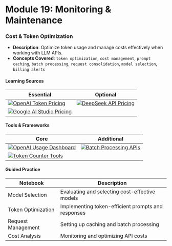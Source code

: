 # Module 19: Monitoring & Maintenance

### Cost & Token Optimization
- **Description**: Optimize token usage and manage costs effectively when working with LLM APIs.
- **Concepts Covered**: `token optimization`, `cost management`, `prompt caching`, `batch processing`, `request consolidation`, `model selection`, `billing alerts`

#### Learning Sources
| Essential | Optional |
|-----------|----------|
| [![OpenAI Token Pricing](https://badgen.net/badge/API%20Provider/OpenAI%20Token%20Pricing/blue)](https://openai.com/pricing) | [![DeepSeek API Pricing](https://badgen.net/badge/API%20Provider/DeepSeek%20API%20Pricing/blue)](https://platform.deepseek.ai/pricing) |
| [![Google AI Studio Pricing](https://badgen.net/badge/API%20Provider/Google%20AI%20Studio%20Pricing/blue)](https://ai.google.dev/pricing) | |

#### Tools & Frameworks
| Core | Additional |
|-----------|----------|
| [![OpenAI Usage Dashboard](https://badgen.net/badge/Website/OpenAI%20Usage%20Dashboard/blue)](https://platform.openai.com/usage) | [![Batch Processing APIs](https://badgen.net/badge/Docs/Batch%20Processing%20APIs/green)](https://platform.openai.com/docs/api-reference/files) |
| [![Token Counter Tools](https://badgen.net/badge/Website/Token%20Counter%20Tools/blue)](https://platform.openai.com/tokenizer) | |

#### Guided Practice
| Notebook | Description |
|----------|-------------|
| Model Selection | Evaluating and selecting cost-effective models |
| Token Optimization | Implementing token-efficient prompts and responses |
| Request Management | Setting up caching and batch processing |
| Cost Analysis | Monitoring and optimizing API costs |
